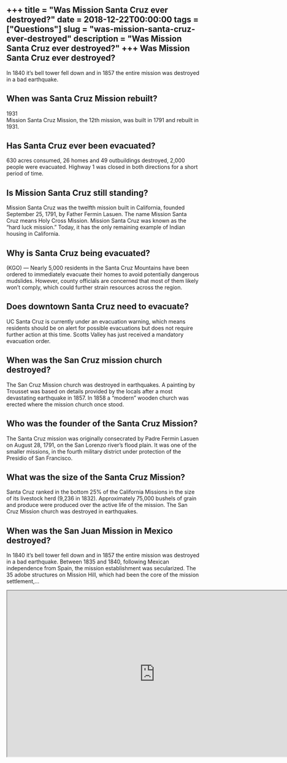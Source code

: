 +++
title = "Was Mission Santa Cruz ever destroyed?"
date = 2018-12-22T00:00:00
tags = ["Questions"]
slug = "was-mission-santa-cruz-ever-destroyed"
description = "Was Mission Santa Cruz ever destroyed?"
+++
Was Mission Santa Cruz ever destroyed?
--------------------------------------

In 1840 it’s bell tower fell down and in 1857 the entire mission was destroyed in a bad earthquake.

When was Santa Cruz Mission rebuilt?
------------------------------------

1931  
Mission Santa Cruz Mission, the 12th mission, was built in 1791 and rebuilt in 1931.

Has Santa Cruz ever been evacuated?
-----------------------------------

630 acres consumed, 26 homes and 49 outbuildings destroyed, 2,000 people were evacuated. Highway 1 was closed in both directions for a short period of time.

Is Mission Santa Cruz still standing?
-------------------------------------

Mission Santa Cruz was the twelfth mission built in California, founded September 25, 1791, by Father Fermin Lasuen. The name Mission Santa Cruz means Holy Cross Mission. Mission Santa Cruz was known as the “hard luck mission.” Today, it has the only remaining example of Indian housing in California.

Why is Santa Cruz being evacuated?
----------------------------------

(KGO) — Nearly 5,000 residents in the Santa Cruz Mountains have been ordered to immediately evacuate their homes to avoid potentially dangerous mudslides. However, county officials are concerned that most of them likely won’t comply, which could further strain resources across the region.

Does downtown Santa Cruz need to evacuate?
------------------------------------------

UC Santa Cruz is currently under an evacuation warning, which means residents should be on alert for possible evacuations but does not require further action at this time. Scotts Valley has just received a mandatory evacuation order.

When was the San Cruz mission church destroyed?
-----------------------------------------------

The San Cruz Mission church was destroyed in earthquakes. A painting by Trousset was based on details provided by the locals after a most devastating earthquake in 1857. In 1858 a “modern” wooden church was erected where the mission church once stood.

Who was the founder of the Santa Cruz Mission?
----------------------------------------------

The Santa Cruz mission was originally consecrated by Padre Fermin Lasuen on August 28, 1791, on the San Lorenzo river’s flood plain. It was one of the smaller missions, in the fourth military district under protection of the Presidio of San Francisco.

What was the size of the Santa Cruz Mission?
--------------------------------------------

Santa Cruz ranked in the bottom 25% of the California Missions in the size of its livestock herd (9,236 in 1832). Approximately 75,000 bushels of grain and produce were produced over the active life of the mission. The San Cruz Mission church was destroyed in earthquakes.

When was the San Juan Mission in Mexico destroyed?
--------------------------------------------------

In 1840 it’s bell tower fell down and in 1857 the entire mission was destroyed in a bad earthquake. Between 1835 and 1840, following Mexican independence from Spain, the mission establishment was secularized. The 35 adobe structures on Mission Hill, which had been the core of the mission settlement,…

<iframe allow="accelerometer; autoplay; clipboard-write; encrypted-media; gyroscope; picture-in-picture" allowfullscreen="" class="__youtube_prefs__  epyt-is-override  no-lazyload" data-no-lazy="1" data-origheight="433" data-origwidth="770" data-skipgform_ajax_framebjll="" height="433" id="_ytid_19327" loading="lazy" src="https://www.youtube.com/embed/HP_Fvs48hb4?enablejsapi=1&autoplay=0&cc_load_policy=0&cc_lang_pref=&iv_load_policy=1&loop=0&modestbranding=0&rel=1&fs=1&playsinline=0&autohide=2&theme=dark&color=red&controls=1&" title="YouTube player" width="770"></iframe>